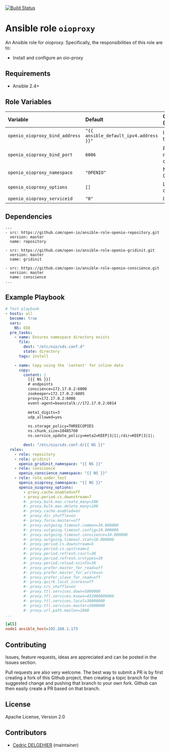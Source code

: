[![Build Status](https://travis-ci.org/open-io/ansible-role-openio-oioproxy.svg?branch=master)](https://travis-ci.org/open-io/ansible-role-openio-oioproxy)
# Ansible role `oioproxy`

An Ansible role for oioproxy. Specifically, the responsibilities of this role are to:

- Install and configure an oio-proxy

## Requirements

- Ansible 2.4+

## Role Variables


| Variable   | Default | Comments (type)  |
| :---       | :---    | :---             |
| `openio_oioproxy_bind_address` | `"{{ ansible_default_ipv4.address }}"` | IP address to bind |
| `openio_oioproxy_bind_port` | `6006` | Port number to open |
| `openio_oioproxy_namespace` | `"OPENIO"` | Namespace OPENIO |
| `openio_oioproxy_options` | `[]` | List of options |
| `openio_oioproxy_serviceid` | `"0"` | ID in gridinit |

## Dependencies
```
---
- src: https://github.com/open-io/ansible-role-openio-repository.git
  version: master
  name: repository

- src: https://github.com/open-io/ansible-role-openio-gridinit.git
  version: master
  name: gridinit

- src: https://github.com/open-io/ansible-role-openio-conscience.git
  version: master
  name: conscience
...
```

## Example Playbook

```yaml
# Test playbook
- hosts: all
  become: true
  vars:
    NS: OIO
  pre_tasks:
    - name: Ensures namespace directory exists
      file:
        dest: "/etc/oio/sds.conf.d"
        state: directory
      tags: install

    - name: Copy using the 'content' for inline data
      copy:
        content: |
          [{{ NS }}]
          # endpoints
          conscience=172.17.0.2:6000
          zookeeper=172.17.0.2:6005
          proxy=172.17.0.2:6006
          event-agent=beanstalk://172.17.0.2:6014

          meta1_digits=3
          udp_allowed=yes

          ns.storage_policy=THREECOPIES
          ns.chunk_size=10485760
          ns.service_update_policy=meta2=KEEP|3|1|;rdir=KEEP|3|1|;

        dest: "/etc/oio/sds.conf.d/{{ NS }}"
  roles:
    - role: repository
    - role: gridinit
      openio_gridinit_namespace: "{{ NS }}"
    - role: conscience
      openio_conscience_namespace: "{{ NS }}"
    - role: role_under_test
      openio_oioproxy_namespace: "{{ NS }}"
      openio_oioproxy_options:
        - proxy.cache.enabled=off
        - proxy.period.cs.downstream=7
        #- proxy.bulk.max.create_many=100
        #- proxy.bulk.max.delete_many=100
        #- proxy.cache.enabled=on
        #- proxy.dir_shuffle=on
        #- proxy.force.master=off
        #- proxy.outgoing.timeout.common=30.000000
        #- proxy.outgoing.timeout.config=10.000000
        #- proxy.outgoing.timeout.conscience=10.000000
        #- proxy.outgoing.timeout.stat=10.000000
        #- proxy.period.cs.downstream=5
        #- proxy.period.cs.upstream=1
        #- proxy.period.refresh.csurl=30
        #- proxy.period.refresh.srvtypes=30
        #- proxy.period.reload.nsinfo=30
        #- proxy.prefer.master_for_read=off
        #- proxy.prefer.master_for_write=on
        #- proxy.prefer.slave_for_read=off
        #- proxy.quirk.local_scores=off
        #- proxy.srv_shuffle=on
        #- proxy.ttl.services.down=5000000
        #- proxy.ttl.services.known=432000000000
        #- proxy.ttl.services.local=30000000
        #- proxy.ttl.services.master=5000000
        #- proxy.url.path.maxlen=2048
...
```

```ini
[all]
node1 ansible_host=192.168.1.173
```

## Contributing

Issues, feature requests, ideas are appreciated and can be posted in the Issues section.

Pull requests are also very welcome.
The best way to submit a PR is by first creating a fork of this Github project, then creating a topic branch for the suggested change and pushing that branch to your own fork.
Github can then easily create a PR based on that branch.

## License

Apache License, Version 2.0

## Contributors

- [Cedric DELGEHIER](https://github.com/cdelgehier) (maintainer)

